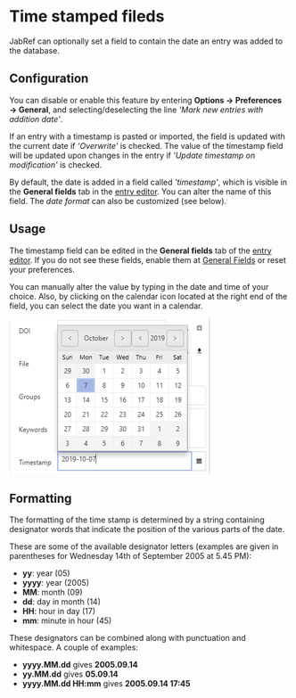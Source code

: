# Time stamped fileds

JabRef can optionally set a field to contain the date an entry was added to the database.

## Configuration

You can disable or enable this feature by entering **Options → Preferences → General**, and selecting/deselecting the line _'Mark new entries with addition date'_.

If an entry with a timestamp is pasted or imported, the field is updated with the current date if _'Overwrite'_ is checked. The value of the timestamp field will be updated upon changes in the entry if _'Update timestamp on modification'_ is checked.

By default, the date is added in a field called _'timestamp'_, which is visible in the **General fields** tab in the [entry editor](./). You can alter the name of this field. The _date format_ can also be customized \(see below\).

## Usage

The timestamp field can be edited in the **General fields** tab of the [entry editor](./). If you do not see these fields, enable them at [General Fields](../../setup/generalfields.md) or reset your preferences.

You can manually alter the value by typing in the date and time of your choice. Also, by clicking on the calendar icon located at the right end of the field, you can select the date you want in a calendar.

![Screenshot of the calendar](../../.gitbook/assets/timestamp-calendar%20%281%29.png)

## Formatting

The formatting of the time stamp is determined by a string containing designator words that indicate the position of the various parts of the date.

These are some of the available designator letters \(examples are given in parentheses for Wednesday 14th of September 2005 at 5.45 PM\):

* **yy**: year \(05\)
* **yyyy**: year \(2005\)
* **MM**: month \(09\)
* **dd**: day in month \(14\)
* **HH**: hour in day \(17\)
* **mm**: minute in hour \(45\)

These designators can be combined along with punctuation and whitespace. A couple of examples:

* **yyyy.MM.dd** gives **2005.09.14**
* **yy.MM.dd** gives **05.09.14**
* **yyyy.MM.dd HH:mm** gives **2005.09.14 17:45**

